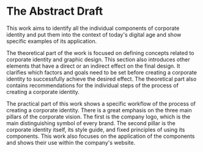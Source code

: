 # The Abstract Draft
This work aims to identify all the individual components of corporate identity and put them into the context of today's digital age and show specific examples of its application.

   The theoretical part of the work is focused on defining concepts related to corporate identity and graphic design. This section also introduces other elements that have a direct or an indirect effect on the final design. It clarifies which factors and goals need to be set before creating a corporate identity to successfully achieve the desired effect. The theoretical part also contains recommendations for the individual steps of the process of creating a corporate identity. 

   The practical part of this work shows a specific workflow of the process of creating a corporate identity. There is a great emphasis on the three main pillars of the corporate vision. The first is the company logo, which is the main distinguishing symbol of every brand. The second pillar is the corporate identity itself, its style guide, and fixed principles of using its components. This work also focuses on the application of the components and shows their use within the company's website.


